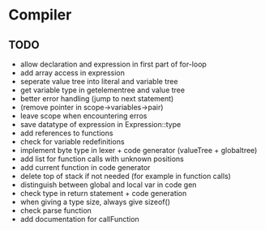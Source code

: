 # Compiler

## TODO

- allow declaration and expression in first part of for-loop
- add array access in expression
- seperate value tree into literal and variable tree
- get variable type in getelementree and value tree
- better error handling (jump to next statement)
- (remove pointer in scope->variables->pair)
- leave scope when encountering erros
- save datatype of expression in Expression::type
- add references to functions
- check for variable redefinitions
- implement byte type in lexer + code generator (valueTree + globaltree)
- add list for function calls with unknown positions
- add current function in code generator
- delete top of stack if not needed (for example in function calls)
- distinguish between global and local var in code gen
- check type in return statement + code generation
- when giving a type size, always give sizeof()
- check parse function
- add documentation for callFunction